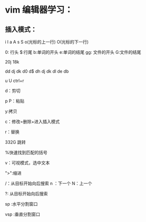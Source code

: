 # vim 编辑器学习：

## 插入模式：

i I a A s S o(光标的上一行) O(光标的下一行)

0: 行头	$:行尾	b:单词的开头	e:单词的结尾	gg: 文件的开头	G:文件的结尾

20j 18k

dd dj dk d0 d$ dh dj dk dl de db 

u U  ctrl+r

d：剪切

p P：粘贴

y:拷贝

c：修改=删除+进入插入模式

 r：替换

332G 跳转

%快速找到匹配的括号

v：可视模式，选中文本

">":缩进

/：从目标开始向后搜索  n ：下一个 N：上一个

?: 从目标开始向后搜索





sp :水平分割窗口

vsp :垂直分割窗口

